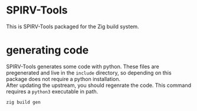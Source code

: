 # SPIRV-Tools
This is SPIRV-Tools packaged for the Zig build system.

# generating code
SPIRV-Tools generates some code with python. These files are pregenerated and live in the `include` directory, so depending on this package does not require a python installation.  
After updating the upstream, you should regenrate the code. This command requires a `python3` executable in path.
```bash
zig build gen
```